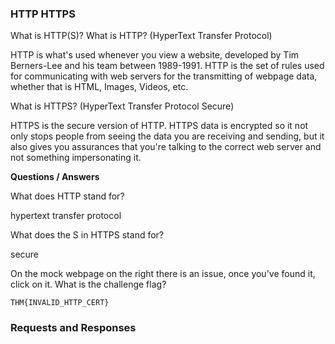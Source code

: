 <h3>HTTP HTTPS</h3>

What is HTTP(S)?
What is HTTP? (HyperText Transfer Protocol)

HTTP is what's used whenever you view a website, developed by Tim Berners-Lee and his team between 1989-1991. HTTP is the set of rules used for communicating with web servers for the transmitting of webpage data, whether that is HTML, Images, Videos, etc.

What is HTTPS? (HyperText Transfer Protocol Secure)

HTTPS is the secure version of HTTP. HTTPS data is encrypted so it not only stops people from seeing the data you are receiving and sending, but it also gives you assurances that you're talking to the correct web server and not something impersonating it.

**Questions / Answers**

What does HTTP stand for?

hypertext transfer protocol

What does the S in HTTPS stand for?

secure

On the mock webpage on the right there is an issue, once you've found it, click on it. What is the challenge flag?

```THM{INVALID_HTTP_CERT}```

<h3>Requests and Responses</h3>

